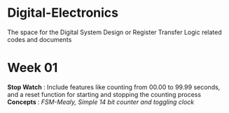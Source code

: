 # Digital-Electronics
The space for the Digital System Design or Register Transfer Logic related codes and documents
# Week 01
<strong>Stop Watch</strong> : Include features like counting from 00.00 to 99.99 seconds, and a reset function for starting and stopping the counting process
<strong>Concepts </strong>: <i>FSM-Mealy, Simple 14 bit counter and toggling clock </i>
